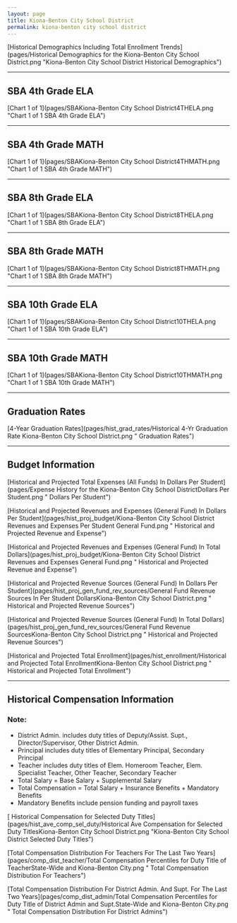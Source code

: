 ```yaml
---
layout: page
title: Kiona-Benton City School District
permalink: kiona-benton city school district
---
```



[Historical Demographics Including Total Enrollment Trends](pages/Historical Demographics for the Kiona-Benton City School District.png "Kiona-Benton City School District Historical Demographics")

___

## SBA 4th Grade ELA

[Chart 1 of 1](pages/SBAKiona-Benton City School District4THELA.png "Chart 1 of 1 SBA 4th Grade ELA")


___

## SBA 4th Grade MATH

[Chart 1 of 1](pages/SBAKiona-Benton City School District4THMATH.png "Chart 1 of 1 SBA 4th Grade MATH")


___

## SBA 8th Grade ELA

[Chart 1 of 1](pages/SBAKiona-Benton City School District8THELA.png "Chart 1 of 1 SBA 8th Grade ELA")


___

## SBA 8th Grade MATH

[Chart 1 of 1](pages/SBAKiona-Benton City School District8THMATH.png "Chart 1 of 1 SBA 8th Grade MATH")


___

## SBA 10th Grade ELA

[Chart 1 of 1](pages/SBAKiona-Benton City School District10THELA.png "Chart 1 of 1 SBA 10th Grade ELA")


___

## SBA 10th Grade MATH

[Chart 1 of 1](pages/SBAKiona-Benton City School District10THMATH.png "Chart 1 of 1 SBA 10th Grade MATH")


___

## Graduation Rates

[4-Year Graduation Rates](pages/hist_grad_rates/Historical 4-Yr Graduation Rate Kiona-Benton City School District.png " Graduation Rates")


___

## Budget Information

[Historical and Projected Total Expenses (All Funds) In Dollars Per Student](pages/Expense History for the Kiona-Benton City School DistrictDollars Per Student.png " Dollars Per Student")

[Historical and Projected Revenues and Expenses (General Fund) In Dollars Per Student](pages/hist_proj_budget/Kiona-Benton City School District Revenues and Expenses Per Student General Fund.png " Historical and Projected Revenue and Expense")

[Historical and Projected Revenues and Expenses (General Fund) In Total Dollars](pages/hist_proj_budget/Kiona-Benton City School District Revenues and Expenses General Fund.png " Historical and Projected Revenue and Expense")

[Historical and Projected Revenue Sources (General Fund) In Dollars Per Student](pages/hist_proj_gen_fund_rev_sources/General Fund Revenue Sources In Per Student DollarsKiona-Benton City School District.png " Historical and Projected Revenue Sources")

[Historical and Projected Revenue Sources (General Fund) In Total Dollars](pages/hist_proj_gen_fund_rev_sources/General Fund Revenue SourcesKiona-Benton City School District.png " Historical and Projected Revenue Sources")

[Historical and Projected Total Enrollment](pages/hist_enrollment/Historical and Projected Total EnrollmentKiona-Benton City School District.png " Historical and Projected Total Enrollment")


___

## Historical Compensation Information
### Note:
- District Admin. includes duty titles of Deputy/Assist. Supt., Director/Supervisor, Other District Admin.
- Principal includes duty titles of Elementary Principal, Secondary Principal
- Teacher includes duty titles of Elem. Homeroom Teacher, Elem. Specialist Teacher, Other Teacher, Secondary Teacher
- Total Salary = Base Salary + Supplemental Salary
- Total Compensation = Total Salary + Insurance Benefits + Mandatory Benefits
- Mandatory Benefits include pension funding and payroll taxes

[ Historical Compensation for Selected Duty Titles](pages/hist_ave_comp_sel_duty/Historical Ave Compensation for Selected Duty TitlesKiona-Benton City School District.png "Kiona-Benton City School District Selected Duty Titles")

[Total Compensation Distribution For Teachers For The Last Two Years](pages/comp_dist_teacher/Total Compensation Percentiles for Duty Title of TeacherState-Wide and Kiona-Benton City.png " Total Compensation Distribution For Teachers")

[Total Compensation Distribution For District Admin. And Supt. For The Last Two Years](pages/comp_dist_admin/Total Compensation Percentiles for Duty Title of District Admin and Supt.State-Wide and Kiona-Benton City.png " Total Compensation Distribution For District Admins")

